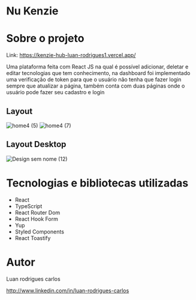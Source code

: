 # Nu Kenzie
###
# Sobre o projeto

Link: https://kenzie-hub-luan-rodrigues1.vercel.app/

Uma plataforma feita com React JS na qual é possível adicionar, deletar e editar tecnologias que tem conhecimento, na dashboard foi implementado uma verificação de token para que o usuário não tenha que fazer login sempre que atualizar a página, também conta com duas páginas onde o usuário pode fazer seu cadastro e login

## Layout 
![home4 (5)](https://user-images.githubusercontent.com/106760673/216775028-47981c44-00e9-4714-bc26-f6420ca42e14.png) ![home4 (7)](https://user-images.githubusercontent.com/106760673/216775066-11a5ee0e-52f7-4313-9d13-98d0ccf84704.png)


## Layout Desktop
![Design sem nome (12)](https://user-images.githubusercontent.com/106760673/216775197-065dfd0c-efa9-4e38-859c-44367a85af96.png)


# Tecnologias e bibliotecas utilizadas
- React 
- TypeScript
- React Router Dom
- React Hook Form
- Yup
- Styled Components
- React Toastify


# Autor

Luan rodrigues carlos

http://www.linkedin.com/in/luan-rodrigues-carlos

